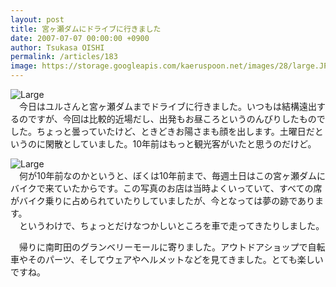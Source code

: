```yaml
---
layout: post
title: 宮ヶ瀬ダムにドライブに行きました
date: 2007-07-07 00:00:00 +0900
author: Tsukasa OISHI
permalink: /articles/183
image: https://storage.googleapis.com/kaeruspoon.net/images/28/large.JPG?1300872783
---
```



![Large](https://storage.googleapis.com/kaeruspoon.net/images/28/large.JPG?1300872783)  
　今日はユルさんと宮ヶ瀬ダムまでドライブに行きました。いつもは結構遠出するのですが、今回は比較的近場だし、出発もお昼ころというのんびりしたものでした。ちょっと曇っていたけど、ときどきお陽さまも顔を出します。土曜日だというのに閑散としていました。10年前はもっと観光客がいたと思うのだけど。  

![Large](https://storage.googleapis.com/kaeruspoon.net/images/29/large.JPG?1300872796)  
　何が10年前なのかというと、ぼくは10年前まで、毎週土日はこの宮ヶ瀬ダムにバイクで来ていたからです。この写真のお店は当時よくいっていて、すべての席がバイク乗りに占められていたりしていましたが、今となっては夢の跡であります。  
　というわけで、ちょっとだけなつかしいところを車で走ってきたりしました。  

　帰りに南町田のグランベリーモールに寄りました。アウトドアショップで自転車やそのパーツ、そしてウェアやヘルメットなどを見てきました。とても楽しいですね。  

